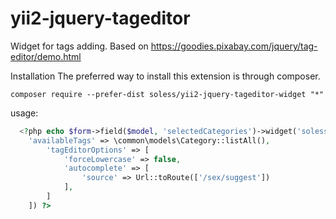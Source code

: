 # yii2-jquery-tageditor

Widget for tags adding. Based on https://goodies.pixabay.com/jquery/tag-editor/demo.html

Installation
The preferred way to install this extension is through composer.

```
composer require --prefer-dist soless/yii2-jquery-tageditor-widget "*"
```

usage:
```php
  <?php echo $form->field($model, 'selectedCategories')->widget('soless\tageditor\TagEditorWidget', [
	'availableTags' => \common\models\Category::listAll(),
        'tagEditorOptions' => [
            'forceLowercase' => false,
            'autocomplete' => [
                'source' => Url::toRoute(['/sex/suggest'])
            ],
        ]
    ]) ?>
 ```
